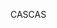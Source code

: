 <span data-ttu-id="184af-101">CAS</span><span class="sxs-lookup"><span data-stu-id="184af-101">CAS</span></span>